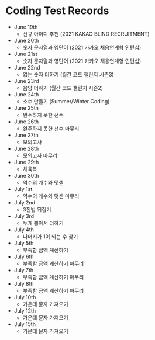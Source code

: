 # Coding Test Records
* June 19th
  - 신규 아이디 추천 (2021 KAKAO BLIND RECRUITMENT)
* June 20th
  - 숫자 문자열과 영단어 (2021 카카오 채용연계형 인턴십)
* June 21st
  - 숫자 문자열과 영단어 (2021 카카오 채용연계형 인턴십)
* June 22nd
  - 없는 숫자 더하기 (월간 코드 챌린지 시즌3)
* June 23rd
  - 음양 더하기 (월간 코드 챌린지 시즌2)
* June 24th
  - 소수 만들기 (Summer/Winter Coding)
* June 25th
  - 완주하지 못한 선수
* June 26th
  - 완주하지 못한 선수 마무리
* June 27th
  - 모의고사
* June 28th
  - 모의고사 마무리
* June 29th
  - 체육복
* June 30th
  - 약수의 개수와 덧셈
* July 1st
  - 약수의 개수와 덧셈 마무리
* July 2nd
  - 3진법 뒤집기
* July 3rd
  - 두개 뽑아서 더하기
* July 4th
  - 나머지가 1이 되는 수 찾기
* July 5th
  - 부족함 금액 계산하기
* July 6th
  - 부족함 금액 계산하기 마무리 
* July 7th
  - 부족함 금액 계산하기 마무리
* July 8th
  - 부족함 금액 계산하기 마무리
* July 10th
  - 가운데 문자 가져오기 
* July 12th
  - 가운데 문자 가져오기  
* July 15th
  - 가운데 문자 가져오기   

